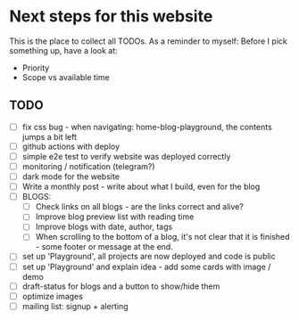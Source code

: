 # Next steps for this website

This is the place to collect all TODOs. As a reminder to myself: Before I pick something up, have a look at:

- Priority
- Scope vs available time

## TODO

- [ ] fix css bug - when navigating: home-blog-playground, the contents jumps a bit left
- [ ] github actions with deploy
- [ ] simple e2e test to verify website was deployed correctly
- [ ] monitoring / notification (telegram?)
- [ ] dark mode for the website
- [ ] Write a monthly post - write about what I build, even for the blog
- [ ] BLOGS:
  - [ ] Check links on all blogs - are the links correct and alive?
  - [ ] Improve blog preview list with reading time
  - [ ] Improve blogs with date, author, tags
  - [ ] When scrolling to the bottom of a blog, it's not clear that it is finished - some footer or message at the end.
- [ ] set up 'Playground', all projects are now deployed and code is public
- [ ] set up 'Playground' and explain idea - add some cards with image / demo
- [ ] draft-status for blogs and a button to show/hide them
- [ ] optimize images
- [ ] mailing list: signup + alerting
